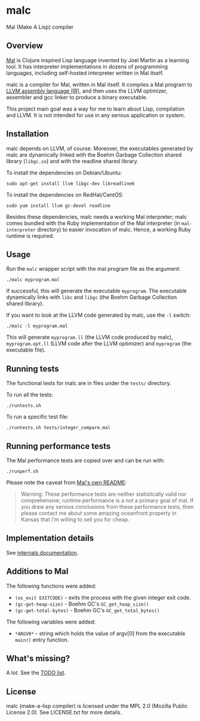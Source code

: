 # malc

Mal (Make A Lisp) compiler

## Overview

[Mal](https://github.com/kanaka/mal) is Clojure inspired Lisp language invented
by Joel Martin as a learning tool.  It has interpreter implementations in dozens
of programming languages, including self-hosted interpreter written in Mal
itself.

malc is a compiler for Mal, written in Mal itself.  It compiles a Mal program to
[LLVM assembly language (IR)](http://llvm.org/docs/LangRef.html), and then uses
the LLVM optimizer, assembler and gcc linker to produce a binary executable.

This project main goal was a way for me to learn about Lisp, compilation and
LLVM.  It is not intended for use in any serious application or system.


## Installation

malc depends on LLVM, of course. Moreover, the executables generated by malc
are dynamically linked with the Boehm Garbage Collection shared library
(`libgc.so`) and with the readline shared library.

To install the dependencies on Debian/Ubuntu:

    sudo apt-get install llvm libgc-dev libreadline6

To install the dependencies on RedHat/CentOS:

    sudo yum install llvm gc-devel readline

Besides these dependencies, malc needs a working Mal interpreter; malc comes
bundled with the Ruby implementation of the Mal interpreter (in
`mal-interpreter` directory) to easier invocation of malc.  Hence, a working
Ruby runtime is required.


## Usage

Run the `malc` wrapper script with the mal program file as the argument:

    ./malc myprogram.mal

If successful, this will generate the executable `myprogram`.  The executable
dynamically links with `libc` and `libgc` (the Boehm Garbage Collection
shared library).

If you want to look at the LLVM code generated by malc, use the `-l` switch:

    ./malc -l myprogram.mal

This will generate `myprogram.ll` (the LLVM code produced by malc),
`myprogram.opt.ll` (LLVM code after the LLVM optimizer) and `myprogram` (the
executable file).


## Running tests

The functional tests for malc are in files under the `tests/` directory.

To run all the tests:

    ./runtests.sh

To run a specific test file:

    ./runtests.sh tests/integer_compare.mal


## Running performance tests

The Mal performance tests are copied over and can be run with:

    ./runperf.sh

Please note the caveat from [Mal's own
README](https://github.com/kanaka/mal#performance-tests):

> Warning: These performance tests are neither statistically valid nor
> comprehensive; runtime performance is a not a primary goal of mal. If you
> draw any serious conclusions from these performance tests, then please
> contact me about some amazing oceanfront property in Kansas that I'm willing
> to sell you for cheap.


## Implementation details

See [internals documentation](doc/internals.md).


## Additions to Mal

The following functions were added:

* `(os_exit EXITCODE)` - exits the process with the given integer exit code.
* `(gc-get-heap-size)` - Boehm GC's `GC_get_heap_size()`
* `(gc-get-total-bytes)` - Boehm GC's `GC_get_total_bytes()`

The following variables were added:

* `*ARGV0*` - string which holds the value of argv[0] from the executable
  `main()` entry function.


## What's missing?

A lot. See the [TODO list](doc/TODO.md).


## License

malc (make-a-lisp compiler) is licensed under the MPL 2.0 (Mozilla Public
License 2.0). See LICENSE.txt for more details.
